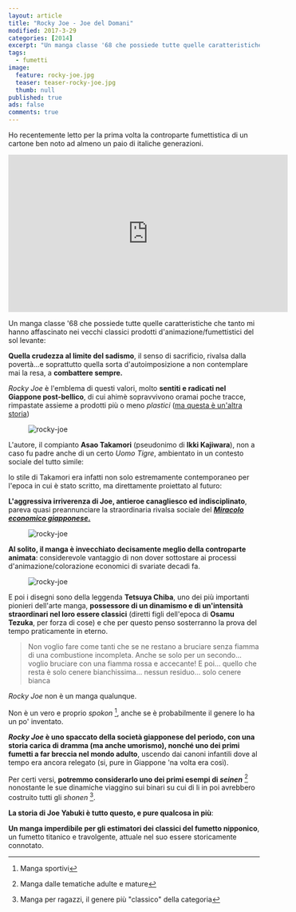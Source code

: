 ```yaml
---
layout: article
title: "Rocky Joe - Joe del Domani"
modified: 2017-3-29
categories: [2014]
excerpt: "Un manga classe '68 che possiede tutte quelle caratteristiche che tanto mi hanno affascinato nei vecchi classici prodotti d'animazione/fumettistici del..."
tags: 
  - fumetti
image: 
  feature: rocky-joe.jpg
  teaser: teaser-rocky-joe.jpg
  thumb: null
published: true
ads: false
comments: true
---
```


Ho recentemente letto per la prima volta la controparte fumettistica di un cartone ben noto ad almeno un paio di italiche generazioni.

<iframe width="560" height="315" src="https://www.youtube.com/embed/PFU2sT0JY2s" frameborder="0" allowfullscreen></iframe>

Un manga classe '68 che possiede tutte quelle caratteristiche che tanto mi hanno affascinato nei vecchi classici prodotti d'animazione/fumettistici del sol levante:

**Quella crudezza al limite del sadismo**, il senso di sacrificio, rivalsa dalla povertà...e soprattutto quella sorta d'autoimposizione a non contemplare mai la resa, a **combattere sempre.**

_Rocky Joe_ è l'emblema di questi valori, molto **sentiti e radicati nel Giappone post-bellico**, di cui ahimè sopravvivono oramai poche tracce, rimpastate assieme a prodotti più o meno _plastici_ ([ma questa è un'altra storia](https://xabacadabra.com/2014/perch%C3%A9-non-mi-piacciono-pi%C3%B9-anime-e-manga/))

<figure>
	<img src='https://2.bp.blogspot.com/-RO-B-JzI5YI/VIhS8jGD0KI/AAAAAAAALGI/VYfMobhI2zI/s1600/Rocky%2BJoe%2B1.png' alt= 'rocky-joe'>
</figure>

L'autore, il compianto **Asao Takamori** (pseudonimo di **Ikki Kajiwara**), non a caso fu padre anche di un certo _Uomo Tigre_, ambientato in un contesto sociale del tutto simile: 

lo stile di Takamori era infatti non solo estremamente contemporaneo per l'epoca in cui è stato scritto, ma direttamente proiettato al futuro:

**L'aggressiva irriverenza di Joe, antieroe canagliesco ed indisciplinato**, pareva quasi preannunciare la straordinaria rivalsa sociale del [**_Miracolo economico giapponese_.**](https://it.wikipedia.org/wiki/Miracolo_economico_giapponese)

<figure>
	<img src='https://1.bp.blogspot.com/-cxKagIdpI8M/VIha0PKO2CI/AAAAAAAALGY/J8qpW5NewAA/s1600/Rocky%2BJoe%2B2.png' alt= 'rocky-joe'>
</figure>

**Al solito, il manga è invecchiato decisamente meglio della controparte animata**: considerevole vantaggio di non dover sottostare ai processi d'animazione/colorazione economici di svariate decadi fa.

<figure>
	<img src='https://4.bp.blogspot.com/-EfWyAxxVkqg/VIhcAVlrYuI/AAAAAAAALGk/PiBCIdSWUU0/s1600/Rocky%2BJoe%2B3.png' alt= 'rocky-joe'>
</figure>

E poi i disegni sono della leggenda **Tetsuya Chiba**, uno dei più importanti pionieri dell'arte manga, **possessore di un dinamismo e di un'intensità straordinari nel loro essere classici** (diretti figli dell'epoca di **Osamu Tezuka**, per forza di cose) e che per questo penso sosterranno la prova del tempo praticamente in eterno.

> Non voglio fare come tanti che se ne restano a bruciare senza fiamma di una combustione incompleta.
Anche se solo per un secondo… voglio bruciare con una fiamma rossa e accecante!
E poi… quello che resta è solo cenere bianchissima… nessun residuo... solo cenere bianca

_Rocky Joe_ non è un manga qualunque.

Non è un vero e proprio _spokon_ [^spokon], anche se è probabilmente il genere lo ha un po' inventato.

[^spokon]: Manga sportivi

**_Rocky Joe_ è uno spaccato della società giapponese del periodo, con una storia carica di dramma (ma anche umorismo), nonché uno dei primi fumetti a far breccia nel mondo adulto**, uscendo dai canoni infantili dove al tempo era ancora relegato (si, pure in Giappone 'na volta era così).

Per certi versi, **potremmo considerarlo uno dei primi esempi di _seinen_** [^seinen] nonostante le sue dinamiche viaggino sui binari su cui di li in poi avrebbero costruito tutti gli _shonen_ [^shonen].

[^seinen]: Manga dalle tematiche adulte e mature
[^shonen]: Manga per ragazzi, il genere più "classico" della categoria

**La storia di Joe Yabuki è tutto questo, e pure qualcosa in più**:

**Un manga imperdibile per gli estimatori dei classici del fumetto nipponico**, un fumetto titanico e travolgente, attuale nel suo essere storicamente connotato.